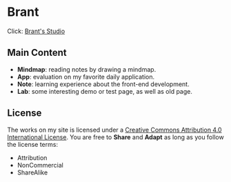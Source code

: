 # Brant
Click: [Brant's Studio](http://7brant.me)
## Main Content
- **Mindmap**: reading notes by drawing a mindmap.  
- **App**: evaluation on my favorite daily application.
- **Note**: learning experience about the front-end development.
- **Lab**: some interesting demo or test page, as well as old page.

## License
The works on my site is licensed under a [Creative Commons Attribution 4.0 International License](http://creativecommons.org/licenses/by-nc-sa/4.0/).
You are free to **Share** and **Adapt** as long as you follow the license terms:
- Attribution
- NonCommercial
- ShareAlike
